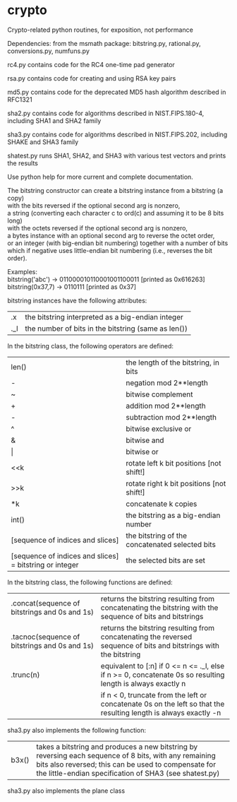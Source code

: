 # crypto
Crypto-related python routines, for exposition, not performance

Dependencies: from the msmath package: bitstring.py, rational.py, conversions.py, numfuns.py

rc4.py contains code for the RC4 one-time pad generator

rsa.py contains code for creating and using RSA key pairs

md5.py contains code for the deprecated MD5 hash algorithm described in RFC1321

sha2.py contains code for algorithms described in NIST.FIPS.180-4, including SHA1 and SHA2 family

sha3.py contains code for algorithms described in NIST.FIPS.202, including SHAKE and SHA3 family

shatest.py runs SHA1, SHA2, and SHA3 with various test vectors and prints the results

Use python help for more current and complete documentation.

The bitstring constructor can create a bitstring instance from a bitstring (a copy)<br>
with the bits reversed if the optional second arg is nonzero,<br>
a string (converting each character c to ord(c) and assuming it to be 8 bits long)<br>
with the octets reversed if the optional second arg is nonzero,<br>
a bytes instance with an optional second arg to reverse the octet order,<br>
or an integer (with big-endian bit numbering) together with a number of bits<br>
which if negative uses little-endian bit numbering (i.e., reverses the bit order).<br>

Examples:<br>
bitstring('abc') -> 011000010110001001100011 [printed as 0x616263]<br>
bitstring(0x37,7) -> 0110111 [printed as 0x37]<br>

bitstring instances have the following attributes:<br>
<table>
 <tr><td>.x</td><td>the bitstring interpreted as a big-endian integer</td></tr>
 <tr><td>._l</td><td>the number of bits in the bitstring (same as len())</td></tr>
 </table>
  
In the bitstring class, the following operators are defined:<br>
<table>
<tr><td> len()</td><td> the length of the bitstring, in bits</td></tr>
<tr><td> -</td><td> negation mod 2**length</td></tr>
<tr><td> ~</td><td> bitwise complement</td></tr>
<tr><td> +</td><td> addition mod 2**length</td></tr>
<tr><td> -</td><td> subtraction mod 2**length</td></tr>
<tr><td> ^</td><td> bitwise exclusive or</td></tr>
<tr><td> &</td><td> bitwise and</td></tr>
<tr><td> |</td><td> bitwise or</td></tr>
<tr><td> &lt;&lt;k</td><td>  rotate left k bit positions [not shift!]</td></tr>
<tr><td> &gt;&gt;k</td><td>  rotate right k bit positions [not shift!]</td></tr>
<tr><td> *k</td><td> concatenate k copies</td></tr>
<tr><td> int()</td><td> the bitstring as a big-endian number</td></tr>
<tr><td> [sequence of indices and slices]</td><td>  the bitstring of the concatenated selected bits</td></tr>
<tr><td> [sequence of indices and slices] = bitstring or integer </td><td> the selected bits are set</td></tr>
</table>

In the bitstring class, the following functions are defined:
<table>
<tr><td> .concat(sequence of bitstrings and 0s and 1s)</td>
   <td>returns the bitstring resulting from concatenating the bitstring with the sequence of bits and bitstrings</td></tr>
<tr><td> .tacnoc(sequence of bitstrings and 0s and 1s)</td>
   <td>returns the bitstring resulting from concatenating the reversed sequence of bits and bitstrings with the bitstring</td></tr>
<tr><td> .trunc(n) </td><td>equivalent to [:n] if 0 <= n <= ._l, else if n >= 0, concatenate 0s so resulting length is always exactly n</td></tr>
<tr><td></td><td>if n < 0, truncate from the left or concatenate 0s on the left so that the resulting length is always exactly -n</td></tr>
</table>

sha3.py also implements the following function:<br>
<table>
<tr><td> b3x()</td><td> takes a bitstring and produces a new bitstring by reversing each sequence of 8 bits, with any remaining bits also reversed;
   this can be used to compensate for the little-endian specification of SHA3 (see shatest.py)</td></tr>
</table>

sha3.py also implements the plane class
